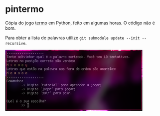 # pintermo

Cópia do jogo [termo](https://term.ooo/) em Python, feito em algumas horas. O código não é bom.

Para obter a lista de palavras utilize `git submodule update --init --recursive`.

![](/ss.png)
